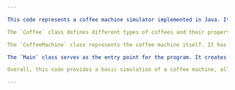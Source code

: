 ```yaml
--- 

This code represents a coffee machine simulator implemented in Java. It consists of three classes: `Coffee`, `CoffeeMachine`, and `Main`. 

The `Coffee` class defines different types of coffees and their properties, such as the type, price, water quantity, milk quantity, and bean quantity. 

The `CoffeeMachine` class represents the coffee machine itself. It has methods for filling ingredients, making coffee, taking money, and displaying ingredient levels and analytics. The coffee machine keeps track of the amount of water, milk, beans, money earned, and the counts of each type of coffee made.

The `Main` class serves as the entry point for the program. It creates instances of the `CoffeeMachine` and `Scanner` classes. It also defines three types of coffees: espresso, latte, and cappuccino. The main method presents a menu to the user, allowing them to interact with the coffee machine by choosing options such as buying a coffee, filling ingredients, taking money, and viewing ingredient levels and analytics.

Overall, this code provides a basic simulation of a coffee machine, allowing users to interact with it and perform various operations.

---
```

